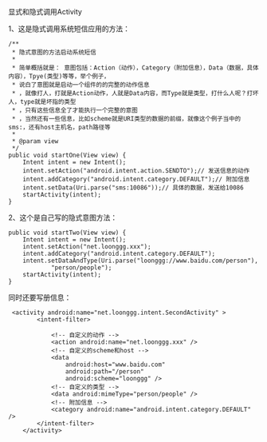显式和隐式调用Activity

1、这是隐式调用系统短信应用的方法：

	/**
	 * 隐式意图的方法启动系统短信
	 * 
	 * 简单概括就是： 意图包括：Action（动作），Category（附加信息），Data（数据，具体内容），Tpye(类型)等等，举个例子，
	 * 说白了意图就是启动一个组件的的完整的动作信息
	 * ，就像打人，打就是Action动作，人就是Data内容，而Type就是类型，打什么人呢？打坏人，type就是坏指的类型
	 * ，只有这些信息全了才能执行一个完整的意图
	 * ，当然还有一些信息，比如scheme就是URI类型的数据的前缀，就像这个例子当中的sms:，还有host主机名，path路径等
	 * 
	 * @param view
	 */
	public void startOne(View view) {
		Intent intent = new Intent();
		intent.setAction("android.intent.action.SENDTO");// 发送信息的动作
		intent.addCategory("android.intent.category.DEFAULT");// 附加信息
		intent.setData(Uri.parse("sms:10086"));// 具体的数据，发送给10086
		startActivity(intent);
	}

2、这个是自己写的隐式意图方法：

	public void startTwo(View view) {  
        Intent intent = new Intent();  
        intent.setAction("net.loonggg.xxx");  
        intent.addCategory("android.intent.category.DEFAULT");  
        intent.setDataAndType(Uri.parse("loonggg://www.baidu.com/person"),  
                "person/people");  
        startActivity(intent);  
    }  

同时还要写册信息：

	 <activity android:name="net.loonggg.intent.SecondActivity" >
            <intent-filter>

                <!-- 自定义的动作 -->
                <action android:name="net.loonggg.xxx" />
                <!-- 自定义的scheme和host -->
                <data
                    android:host="www.baidu.com"
                    android:path="/person"
                    android:scheme="loonggg" />
                <!-- 自定义的类型 -->
                <data android:mimeType="person/people" />
                <!-- 附加信息 -->
                <category android:name="android.intent.category.DEFAULT" />
            </intent-filter>
        </activity>